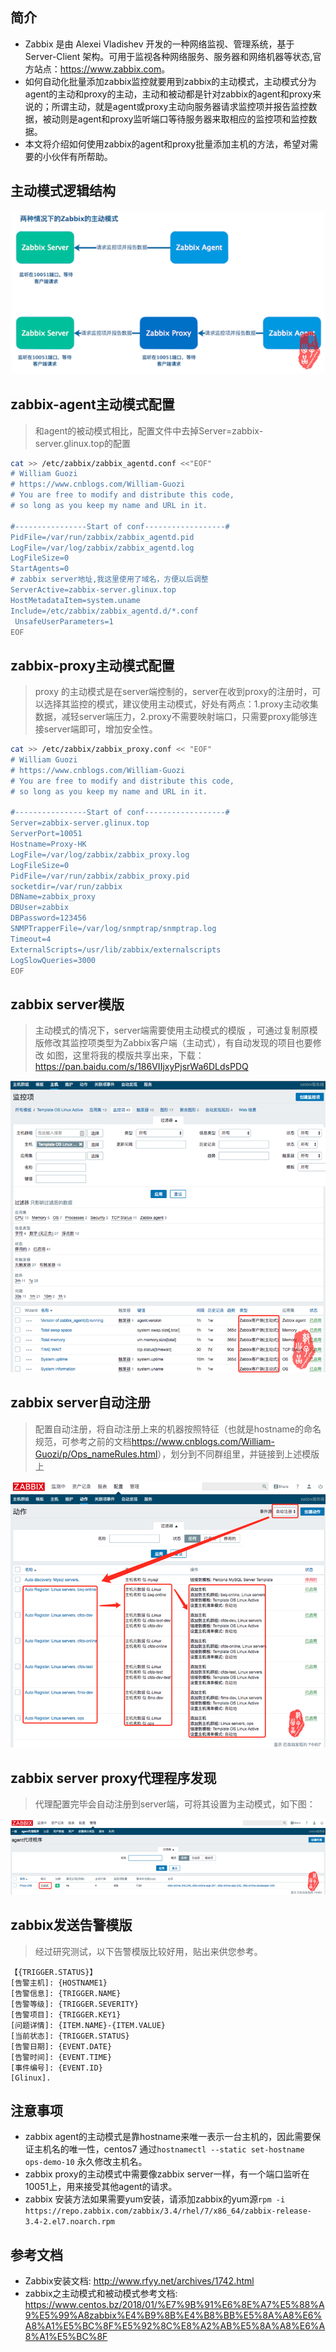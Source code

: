 ## 简介
+ Zabbix 是由 Alexei Vladishev 开发的一种网络监视、管理系统，基于 Server-Client 架构。可用于监视各种网络服务、服务器和网络机器等状态,官方站点：<https://www.zabbix.com>。  
+ 如何自动化批量添加zabbix监控就要用到zabbix的主动模式，主动模式分为agent的主动和proxy的主动，主动和被动都是针对zabbix的agent和proxy来说的；所谓主动，就是agent或proxy主动向服务器请求监控项并报告监控数据，被动则是agent和proxy监听端口等待服务器来取相应的监控项和监控数据。  
+ 本文将介绍如何使用zabbix的agent和proxy批量添加主机的方法，希望对需要的小伙伴有所帮助。

## 主动模式逻辑结构

![img-w500](/images/zabbix-active.png)
## zabbix-agent主动模式配置
>和agent的被动模式相比，配置文件中去掉Server=zabbix-server.glinux.top的配置
```bash
cat >> /etc/zabbix/zabbix_agentd.conf <<"EOF"
# William Guozi
# https://www.cnblogs.com/William-Guozi
# You are free to modify and distribute this code,
# so long as you keep my name and URL in it.

#----------------Start of conf------------------#
PidFile=/var/run/zabbix/zabbix_agentd.pid
LogFile=/var/log/zabbix/zabbix_agentd.log
LogFileSize=0
StartAgents=0
# zabbix server地址,我这里使用了域名，方便以后调整
ServerActive=zabbix-server.glinux.top
HostMetadataItem=system.uname
Include=/etc/zabbix/zabbix_agentd.d/*.conf
 UnsafeUserParameters=1
EOF
```
## zabbix-proxy主动模式配置
>proxy 的主动模式是在server端控制的，server在收到proxy的注册时，可以选择其监控的模式，建议使用主动模式，好处有两点：1.proxy主动收集数据，减轻server端压力，2.proxy不需要映射端口，只需要proxy能够连接server端即可，增加安全性。
```bash
cat >> /etc/zabbix/zabbix_proxy.conf << "EOF"
# William Guozi
# https://www.cnblogs.com/William-Guozi
# You are free to modify and distribute this code,
# so long as you keep my name and URL in it.

#----------------Start of conf------------------#
Server=zabbix-server.glinux.top
ServerPort=10051
Hostname=Proxy-HK
LogFile=/var/log/zabbix/zabbix_proxy.log
LogFileSize=0
PidFile=/var/run/zabbix/zabbix_proxy.pid
socketdir=/var/run/zabbix
DBName=zabbix_proxy
DBUser=zabbix
DBPassword=123456
SNMPTrapperFile=/var/log/snmptrap/snmptrap.log
Timeout=4
ExternalScripts=/usr/lib/zabbix/externalscripts
LogSlowQueries=3000
EOF
```
## zabbix server模版
>主动模式的情况下，server端需要使用主动模式的模版 ，可通过复制原模版修改其监控项类型为Zabbix客户端（主动式），有自动发现的项目也要修改
>如图，这里将我的模版共享出来，下载：<https://pan.baidu.com/s/186VIIjxyPjsrWa6DLdsPDQ>   

![img-w500](/images/201808141400.png)
## zabbix server自动注册
>配置自动注册，将自动注册上来的机器按照特征（也就是hostname的命名规范，可参考之前的文档<https://www.cnblogs.com/William-Guozi/p/Ops_nameRules.html>），划分到不同群组里，并链接到上述模版上

![img-w500](/images/201808141351.png)

## zabbix server proxy代理程序发现
>代理配置完毕会自动注册到server端，可将其设置为主动模式，如下图：

![img-w500](/images/201808141449.png)
## zabbix发送告警模版
>经过研究测试，以下告警模版比较好用，贴出来供您参考。
```
【{TRIGGER.STATUS}】
[告警主机]: {HOSTNAME1}
[告警信息]: {TRIGGER.NAME}
[告警等级]: {TRIGGER.SEVERITY}
[告警项目]: {TRIGGER.KEY1}
[问题详情]: {ITEM.NAME}-{ITEM.VALUE}
[当前状态]: {TRIGGER.STATUS}
[告警日期]: {EVENT.DATE}
[告警时间]: {EVENT.TIME}
[事件编号]: {EVENT.ID}
[Glinux].
```
## 注意事项
+ zabbix agent的主动模式是靠hostname来唯一表示一台主机的，因此需要保证主机名的唯一性，centos7 通过```hostnamectl --static set-hostname ops-demo-10``` 永久修改主机名。
+ zabbix proxy的主动模式中需要像zabbix server一样，有一个端口监听在10051上，用来接受其他agent的请求。
+ zabbix 安装方法如果需要yum安装，请添加zabbix的yum源```rpm -i https://repo.zabbix.com/zabbix/3.4/rhel/7/x86_64/zabbix-release-3.4-2.el7.noarch.rpm```

## 参考文档
+ Zabbix安装文档: <http://www.rfyy.net/archives/1742.html>
+ zabbix之主动模式和被动模式参考文档: <https://www.centos.bz/2018/01/%E7%9B%91%E6%8E%A7%E5%88%A9%E5%99%A8zabbix%E4%B9%8B%E4%B8%BB%E5%8A%A8%E6%A8%A1%E5%BC%8F%E5%92%8C%E8%A2%AB%E5%8A%A8%E6%A8%A1%E5%BC%8F>